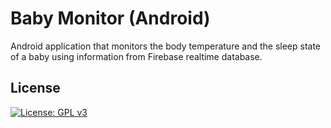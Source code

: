 # Baby Monitor (Android)
Android application that monitors the body temperature and the sleep state of a baby using information from Firebase realtime database.

## License
[![License: GPL v3](https://img.shields.io/badge/License-GPLv3-blue.svg)](https://www.gnu.org/licenses/gpl-3.0)
